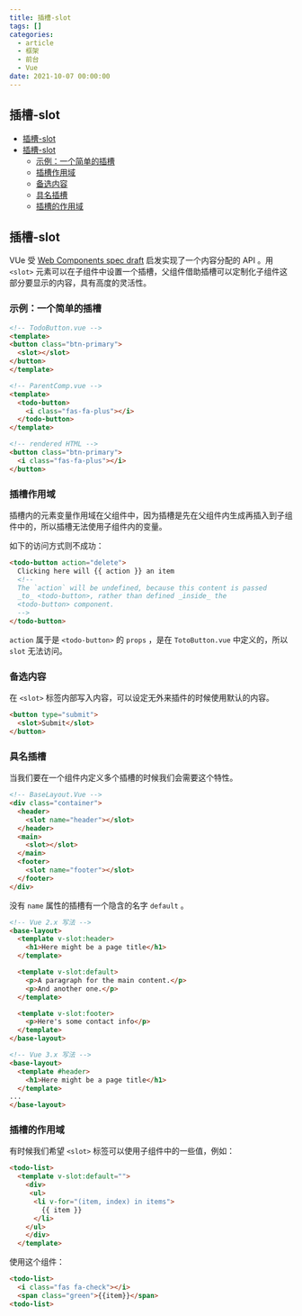 ```yaml
---
title: 插槽-slot
tags: []
categories:
  - article
  - 框架
  - 前台
  - Vue
date: 2021-10-07 00:00:00
---
```


## 插槽-slot

- [插槽-slot](#插槽-slot)
- [插槽-slot](#插槽-slot-1)
  - [示例：一个简单的插槽](#示例一个简单的插槽)
  - [插槽作用域](#插槽作用域)
  - [备选内容](#备选内容)
  - [具名插槽](#具名插槽)
  - [插槽的作用域](#插槽的作用域)

## 插槽-slot

VUe 受 [Web Components spec draft](https://github.com/w3c/webcomponents/blob/gh-pages/proposals/Slots-Proposal.md) 启发实现了一个内容分配的 API 。用 `<slot>` 元素可以在子组件中设置一个插槽，父组件借助插槽可以定制化子组件这部分要显示的内容，具有高度的灵活性。

### 示例：一个简单的插槽

```HTML
<!-- TodoButton.vue -->
<template>
<button class="btn-primary">
  <slot></slot>
</button>
</template>
```

```HTML
<!-- ParentComp.vue -->
<template>
  <todo-button>
    <i class="fas-fa-plus"></i>
  </todo-button>
</template>
```

```HTML
<!-- rendered HTML -->
<button class="btn-primary">
  <i class="fas-fa-plus"></i>
</button>
```

### 插槽作用域

插槽内的元素变量作用域在父组件中，因为插槽是先在父组件内生成再插入到子组件中的，所以插槽无法使用子组件内的变量。

如下的访问方式则不成功：

```HTML
<todo-button action="delete">
  Clicking here will {{ action }} an item
  <!--
  The `action` will be undefined, because this content is passed
  _to_ <todo-button>, rather than defined _inside_ the
  <todo-button> component.
  -->
</todo-button>
```

`action` 属于是 `<todo-button>` 的 `props` ，是在 `TotoButton.vue` 中定义的，所以 `slot` 无法访问。

### 备选内容

在 `<slot>` 标签内部写入内容，可以设定无外来插件的时候使用默认的内容。

```HTML
<button type="submit">
  <slot>Submit</slot>
</button>
```

### 具名插槽

当我们要在一个组件内定义多个插槽的时候我们会需要这个特性。

```HTML
<!-- BaseLayout.Vue -->
<div class="container">
  <header>
    <slot name="header"></slot>
  </header>
  <main>
    <slot></slot>
  </main>
  <footer>
    <slot name="footer"></slot>
  </footer>
</div>
```

没有 `name` 属性的插槽有一个隐含的名字 `default` 。

```HTML
<!-- Vue 2.x 写法 -->
<base-layout>
  <template v-slot:header>
    <h1>Here might be a page title</h1>
  </template>

  <template v-slot:default>
    <p>A paragraph for the main content.</p>
    <p>And another one.</p>
  </template>

  <template v-slot:footer>
    <p>Here's some contact info</p>
  </template>
</base-layout>

<!-- Vue 3.x 写法 -->
<base-layout>
  <template #header>
    <h1>Here might be a page title</h1>
  </template>
...
</base-layout>
```

### 插槽的作用域

有时候我们希望 `<slot>` 标签可以使用子组件中的一些值，例如：

```HTML
<todo-list>
  <template v-slot:default="">
    <div>
     <ul>
      <li v-for="(item, index) in items">
        {{ item }}
      </li>
    </ul>
    </div>
  </template>
```

使用这个组件：

```HTML
<todo-list>
  <i class="fas fa-check"></i>
  <span class="green">{{item}}</span>
<todo-list>
```
